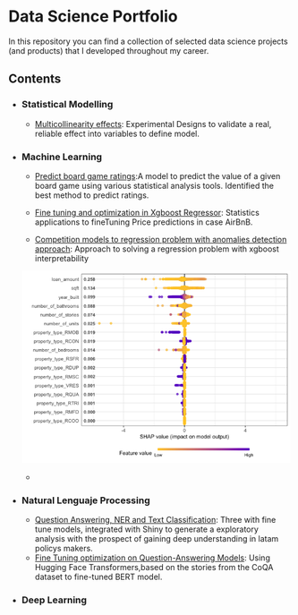 # Data Science Portfolio

In this repository you can find a collection of selected data science projects (and products) that I developed throughout my career.

## Contents 

- ### Statistical Modelling
  - [Multicollinearity effects](https://colab.research.google.com/drive/1LaqJp4OpYnAq19ZRFHcx79N-kb2huuN-#scrollTo=nw2QpPpEoGa7): Experimental Designs to validate a real, reliable effect into variables to define model.

- ### Machine Learning
  - [Predict board game ratings](https://github.com/carlosjimenez88M/DataSciencePortfolio/tree/master/Machine_Learning):A model to predict the value of a given board game using various statistical analysis tools. Identified the best method to predict ratings. 

  - [Fine tuning and optimization in Xgboost Regressor](https://github.com/carlosjimenez88M/DataSciencePortfolio/blob/master/Machine_Learning/statistical_modeling_to_machine_learning/ARBNB-PRICES.md): Statistics applications to fineTuning Price predictions in case AirBnB.
  - [Competition models to regression problem with anomalies detection approach](https://github.com/carlosjimenez88M/DataSciencePortfolio/blob/master/Machine_Learning/lender_model/prediction_model.md): Approach to solving a regression problem with xgboost interpretability

  ![](https://github.com/carlosjimenez88M/DataSciencePortfolio/raw/master/Machine_Learning/lender_model/prediction_model_files/figure-gfm/unnamed-chunk-23-1.png)
  
  - 

 

- ### Natural Lenguaje Processing
  - [Question Answering, NER and Text Classification](https://danieljimenez.shinyapps.io/hola_g/): Three with fine tune models, integrated with Shiny to generate a exploratory analysis with the prospect of gaining deep understanding in latam policys makers.
  - [Fine Tuning optimization on Question-Answering Models](https://github.com/carlosjimenez88M/DataSciencePortfolio/blob/master/NLP/OptimizationQA.ipynb): Using Hugging Face Transformers,based on the stories from the CoQA dataset to fine-tuned BERT model.



- ### Deep Learning 
  
